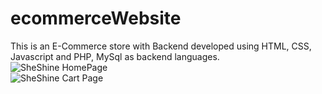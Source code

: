 # ecommerceWebsite
This is an E-Commerce store with Backend developed using HTML, CSS, Javascript and PHP, MySql as backend languages.
<br><img src="https://i.ibb.co/sgQRBqP/Screenshot-2023-07-06-at-10-12-38-PM.png" alt="SheShine HomePage" border="0">
<br><img src="https://i.ibb.co/3k47KZY/Screenshot-2023-07-06-at-10-13-09-PM.png" alt="SheShine Cart Page" border="0">
